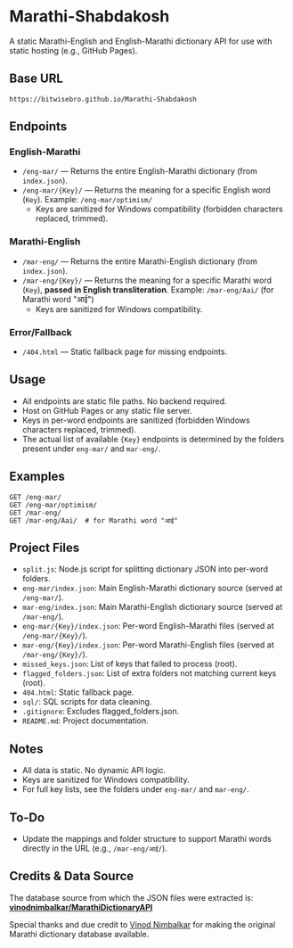 # Marathi-Shabdakosh

A static Marathi-English and English-Marathi dictionary API for use with static hosting (e.g., GitHub Pages).

## Base URL

`https://bitwisebro.github.io/Marathi-Shabdakosh`

## Endpoints

### English-Marathi

- `/eng-mar/` — Returns the entire English-Marathi dictionary (from `index.json`).
- `/eng-mar/{Key}/` — Returns the meaning for a specific English word (`Key`). Example: `/eng-mar/optimism/`
  - Keys are sanitized for Windows compatibility (forbidden characters replaced, trimmed).

### Marathi-English

- `/mar-eng/` — Returns the entire Marathi-English dictionary (from `index.json`).
- `/mar-eng/{Key}/` — Returns the meaning for a specific Marathi word (`Key`), **passed in English transliteration**. Example: `/mar-eng/Aai/` (for Marathi word "आई")
  - Keys are sanitized for Windows compatibility.

### Error/Fallback

- `/404.html` — Static fallback page for missing endpoints.

## Usage

- All endpoints are static file paths. No backend required.
- Host on GitHub Pages or any static file server.
- Keys in per-word endpoints are sanitized (forbidden Windows characters replaced, trimmed).
- The actual list of available `{Key}` endpoints is determined by the folders present under `eng-mar/` and `mar-eng/`.

## Examples

```
GET /eng-mar/
GET /eng-mar/optimism/
GET /mar-eng/
GET /mar-eng/Aai/  # for Marathi word "आई"
```

## Project Files

- `split.js`: Node.js script for splitting dictionary JSON into per-word folders.
- `eng-mar/index.json`: Main English-Marathi dictionary source (served at `/eng-mar/`).
- `mar-eng/index.json`: Main Marathi-English dictionary source (served at `/mar-eng/`).
- `eng-mar/{Key}/index.json`: Per-word English-Marathi files (served at `/eng-mar/{Key}/`).
- `mar-eng/{Key}/index.json`: Per-word Marathi-English files (served at `/mar-eng/{Key}/`).
- `missed_keys.json`: List of keys that failed to process (root).
- `flagged_folders.json`: List of extra folders not matching current keys (root).
- `404.html`: Static fallback page.
- `sql/`: SQL scripts for data cleaning.
- `.gitignore`: Excludes flagged_folders.json.
- `README.md`: Project documentation.

## Notes

- All data is static. No dynamic API logic.
- Keys are sanitized for Windows compatibility.
- For full key lists, see the folders under `eng-mar/` and `mar-eng/`.

## To-Do

- Update the mappings and folder structure to support Marathi words directly in the URL (e.g., `/mar-eng/आई/`).

## Credits & Data Source

The database source from which the JSON files were extracted is:
**[vinodnimbalkar/MarathiDictionaryAPI](https://github.com/vinodnimbalkar/MarathiDictionaryAPI)**

Special thanks and due credit to [Vinod Nimbalkar](https://github.com/vinodnimbalkar) for making the original Marathi dictionary database available.
